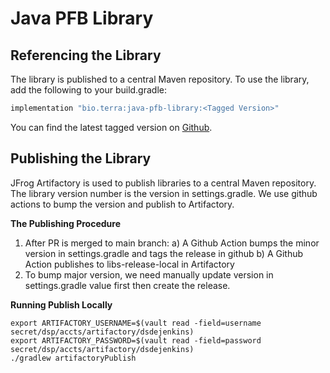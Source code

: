 Java PFB Library
===
## Referencing the Library
The library is published to a central Maven repository. To use the library, add the following to your build.gradle:
```groovy
implementation "bio.terra:java-pfb-library:<Tagged Version>"
```
You can find the latest tagged version on [Github](https://github.com/DataBiosphere/java-pfb/tags). 

## Publishing the Library
JFrog Artifactory is used to publish libraries to a central Maven repository. The library version number is the version in settings.gradle. We use github actions to bump the version and publish to Artifactory.

**The Publishing Procedure**

1) After PR is merged to main branch:
   a) A Github Action bumps the minor version in settings.gradle and tags the release in github
   b) A Github Action publishes to libs-release-local in Artifactory
2) To bump major version, we need manually update version in settings.gradle value first then create the release.

**Running Publish Locally**
```shell
export ARTIFACTORY_USERNAME=$(vault read -field=username secret/dsp/accts/artifactory/dsdejenkins)
export ARTIFACTORY_PASSWORD=$(vault read -field=password secret/dsp/accts/artifactory/dsdejenkins)
./gradlew artifactoryPublish
```